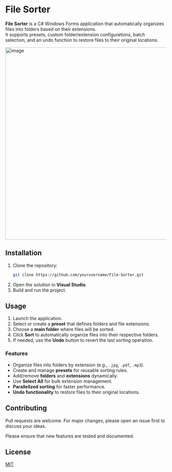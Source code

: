 # File Sorter

**File Sorter** is a C# Windows Forms application that automatically organizes files into folders based on their extensions.  
It supports presets, custom folder/extension configurations, batch selection, and an undo function to restore files to their original locations.  

<img width="550" height="600" alt="image" src="https://github.com/user-attachments/assets/3c6eab2f-0a37-4a5b-b5a2-aaed6c2fc90f" />

## Installation

1. Clone the repository:  
   ```bash
   git clone https://github.com/yourusername/File-Sorter.git
   ```
2. Open the solution in **Visual Studio**.  
3. Build and run the project.  

## Usage

1. Launch the application.  
2. Select or create a **preset** that defines folders and file extensions.  
3. Choose a **main folder** where files will be sorted.  
4. Click **Sort** to automatically organize files into their respective folders.  
5. If needed, use the **Undo** button to revert the last sorting operation.  

### Features
- Organize files into folders by extension (e.g., `.jpg`, `.pdf`, `.mp3`).  
- Create and manage **presets** for reusable sorting rules.  
- Add/remove **folders** and **extensions** dynamically.  
- Use **Select All** for bulk extension management.  
- **Parallelized sorting** for faster performance.  
- **Undo functionality** to restore files to their original locations.  

## Contributing

Pull requests are welcome. For major changes, please open an issue first to discuss your ideas.  

Please ensure that new features are tested and documented.  

## License

[MIT](https://choosealicense.com/licenses/mit/)  
